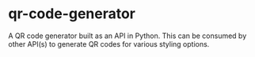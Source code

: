 # qr-code-generator
A QR code generator built as an API in Python. This can be consumed by other API(s) to generate QR codes for various styling options.  
